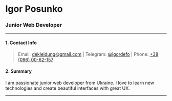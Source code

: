 # Igor Posunko

### Junior Web Developer

---

#### 1. Contact Info

> Email: [dekleidung@gmail.com](mailto:dekleidung@gmail.com) | Telegram: [@igordefo](https://t.me/igordefo) | Phone: [+38 (096) 00-62-157](tel:+380960062157)

#### 2. Summary

I am passionate junior web developer from Ukraine. I love to learn new technologies and create beautiful interfaces with great UX.

---

